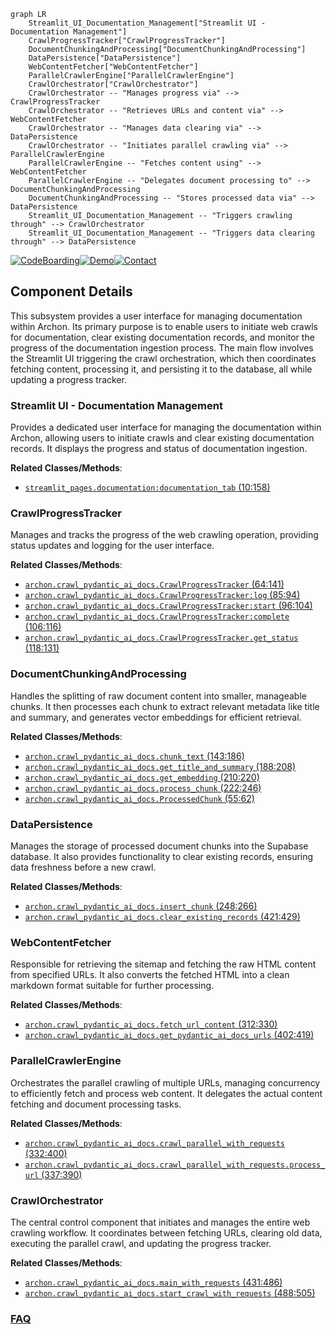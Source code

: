 ```mermaid
graph LR
    Streamlit_UI_Documentation_Management["Streamlit UI - Documentation Management"]
    CrawlProgressTracker["CrawlProgressTracker"]
    DocumentChunkingAndProcessing["DocumentChunkingAndProcessing"]
    DataPersistence["DataPersistence"]
    WebContentFetcher["WebContentFetcher"]
    ParallelCrawlerEngine["ParallelCrawlerEngine"]
    CrawlOrchestrator["CrawlOrchestrator"]
    CrawlOrchestrator -- "Manages progress via" --> CrawlProgressTracker
    CrawlOrchestrator -- "Retrieves URLs and content via" --> WebContentFetcher
    CrawlOrchestrator -- "Manages data clearing via" --> DataPersistence
    CrawlOrchestrator -- "Initiates parallel crawling via" --> ParallelCrawlerEngine
    ParallelCrawlerEngine -- "Fetches content using" --> WebContentFetcher
    ParallelCrawlerEngine -- "Delegates document processing to" --> DocumentChunkingAndProcessing
    DocumentChunkingAndProcessing -- "Stores processed data via" --> DataPersistence
    Streamlit_UI_Documentation_Management -- "Triggers crawling through" --> CrawlOrchestrator
    Streamlit_UI_Documentation_Management -- "Triggers data clearing through" --> DataPersistence
```
[![CodeBoarding](https://img.shields.io/badge/Generated%20by-CodeBoarding-9cf?style=flat-square)](https://github.com/CodeBoarding/CodeBoarding)[![Demo](https://img.shields.io/badge/Try%20our-Demo-blue?style=flat-square)](https://www.codeboarding.org/demo)[![Contact](https://img.shields.io/badge/Contact%20us%20-%20contact@codeboarding.org-lightgrey?style=flat-square)](mailto:contact@codeboarding.org)

## Component Details

This subsystem provides a user interface for managing documentation within Archon. Its primary purpose is to enable users to initiate web crawls for documentation, clear existing documentation records, and monitor the progress of the documentation ingestion process. The main flow involves the Streamlit UI triggering the crawl orchestration, which then coordinates fetching content, processing it, and persisting it to the database, all while updating a progress tracker.

### Streamlit UI - Documentation Management
Provides a dedicated user interface for managing the documentation within Archon, allowing users to initiate crawls and clear existing documentation records. It displays the progress and status of documentation ingestion.


**Related Classes/Methods**:

- <a href="https://github.com/coleam00/Archon/blob/master/iterations/v5-parallel-specialized-agents/streamlit_pages/documentation.py#L10-L158" target="_blank" rel="noopener noreferrer">`streamlit_pages.documentation:documentation_tab` (10:158)</a>


### CrawlProgressTracker
Manages and tracks the progress of the web crawling operation, providing status updates and logging for the user interface.


**Related Classes/Methods**:

- <a href="https://github.com/coleam00/Archon/blob/master/iterations/v4-streamlit-ui-overhaul/archon/crawl_pydantic_ai_docs.py#L64-L141" target="_blank" rel="noopener noreferrer">`archon.crawl_pydantic_ai_docs.CrawlProgressTracker` (64:141)</a>
- <a href="https://github.com/coleam00/Archon/blob/master/iterations/v4-streamlit-ui-overhaul/archon/crawl_pydantic_ai_docs.py#L85-L94" target="_blank" rel="noopener noreferrer">`archon.crawl_pydantic_ai_docs.CrawlProgressTracker:log` (85:94)</a>
- <a href="https://github.com/coleam00/Archon/blob/master/iterations/v4-streamlit-ui-overhaul/archon/crawl_pydantic_ai_docs.py#L96-L104" target="_blank" rel="noopener noreferrer">`archon.crawl_pydantic_ai_docs.CrawlProgressTracker:start` (96:104)</a>
- <a href="https://github.com/coleam00/Archon/blob/master/iterations/v4-streamlit-ui-overhaul/archon/crawl_pydantic_ai_docs.py#L106-L116" target="_blank" rel="noopener noreferrer">`archon.crawl_pydantic_ai_docs.CrawlProgressTracker:complete` (106:116)</a>
- <a href="https://github.com/coleam00/Archon/blob/master/iterations/v4-streamlit-ui-overhaul/archon/crawl_pydantic_ai_docs.py#L118-L131" target="_blank" rel="noopener noreferrer">`archon.crawl_pydantic_ai_docs.CrawlProgressTracker.get_status` (118:131)</a>


### DocumentChunkingAndProcessing
Handles the splitting of raw document content into smaller, manageable chunks. It then processes each chunk to extract relevant metadata like title and summary, and generates vector embeddings for efficient retrieval.


**Related Classes/Methods**:

- <a href="https://github.com/coleam00/Archon/blob/master/iterations/v4-streamlit-ui-overhaul/archon/crawl_pydantic_ai_docs.py#L143-L186" target="_blank" rel="noopener noreferrer">`archon.crawl_pydantic_ai_docs.chunk_text` (143:186)</a>
- <a href="https://github.com/coleam00/Archon/blob/master/iterations/v4-streamlit-ui-overhaul/archon/crawl_pydantic_ai_docs.py#L188-L208" target="_blank" rel="noopener noreferrer">`archon.crawl_pydantic_ai_docs.get_title_and_summary` (188:208)</a>
- <a href="https://github.com/coleam00/Archon/blob/master/iterations/v4-streamlit-ui-overhaul/archon/crawl_pydantic_ai_docs.py#L210-L220" target="_blank" rel="noopener noreferrer">`archon.crawl_pydantic_ai_docs.get_embedding` (210:220)</a>
- <a href="https://github.com/coleam00/Archon/blob/master/iterations/v4-streamlit-ui-overhaul/archon/crawl_pydantic_ai_docs.py#L222-L246" target="_blank" rel="noopener noreferrer">`archon.crawl_pydantic_ai_docs.process_chunk` (222:246)</a>
- <a href="https://github.com/coleam00/Archon/blob/master/iterations/v4-streamlit-ui-overhaul/archon/crawl_pydantic_ai_docs.py#L55-L62" target="_blank" rel="noopener noreferrer">`archon.crawl_pydantic_ai_docs.ProcessedChunk` (55:62)</a>


### DataPersistence
Manages the storage of processed document chunks into the Supabase database. It also provides functionality to clear existing records, ensuring data freshness before a new crawl.


**Related Classes/Methods**:

- <a href="https://github.com/coleam00/Archon/blob/master/iterations/v4-streamlit-ui-overhaul/archon/crawl_pydantic_ai_docs.py#L248-L266" target="_blank" rel="noopener noreferrer">`archon.crawl_pydantic_ai_docs.insert_chunk` (248:266)</a>
- <a href="https://github.com/coleam00/Archon/blob/master/iterations/v4-streamlit-ui-overhaul/archon/crawl_pydantic_ai_docs.py#L421-L429" target="_blank" rel="noopener noreferrer">`archon.crawl_pydantic_ai_docs.clear_existing_records` (421:429)</a>


### WebContentFetcher
Responsible for retrieving the sitemap and fetching the raw HTML content from specified URLs. It also converts the fetched HTML into a clean markdown format suitable for further processing.


**Related Classes/Methods**:

- <a href="https://github.com/coleam00/Archon/blob/master/iterations/v4-streamlit-ui-overhaul/archon/crawl_pydantic_ai_docs.py#L312-L330" target="_blank" rel="noopener noreferrer">`archon.crawl_pydantic_ai_docs.fetch_url_content` (312:330)</a>
- <a href="https://github.com/coleam00/Archon/blob/master/iterations/v4-streamlit-ui-overhaul/archon/crawl_pydantic_ai_docs.py#L402-L419" target="_blank" rel="noopener noreferrer">`archon.crawl_pydantic_ai_docs.get_pydantic_ai_docs_urls` (402:419)</a>


### ParallelCrawlerEngine
Orchestrates the parallel crawling of multiple URLs, managing concurrency to efficiently fetch and process web content. It delegates the actual content fetching and document processing tasks.


**Related Classes/Methods**:

- <a href="https://github.com/coleam00/Archon/blob/master/iterations/v4-streamlit-ui-overhaul/archon/crawl_pydantic_ai_docs.py#L332-L400" target="_blank" rel="noopener noreferrer">`archon.crawl_pydantic_ai_docs.crawl_parallel_with_requests` (332:400)</a>
- <a href="https://github.com/coleam00/Archon/blob/master/iterations/v4-streamlit-ui-overhaul/archon/crawl_pydantic_ai_docs.py#L337-L390" target="_blank" rel="noopener noreferrer">`archon.crawl_pydantic_ai_docs.crawl_parallel_with_requests.process_url` (337:390)</a>


### CrawlOrchestrator
The central control component that initiates and manages the entire web crawling workflow. It coordinates between fetching URLs, clearing old data, executing the parallel crawl, and updating the progress tracker.


**Related Classes/Methods**:

- <a href="https://github.com/coleam00/Archon/blob/master/iterations/v4-streamlit-ui-overhaul/archon/crawl_pydantic_ai_docs.py#L431-L486" target="_blank" rel="noopener noreferrer">`archon.crawl_pydantic_ai_docs.main_with_requests` (431:486)</a>
- <a href="https://github.com/coleam00/Archon/blob/master/iterations/v4-streamlit-ui-overhaul/archon/crawl_pydantic_ai_docs.py#L488-L505" target="_blank" rel="noopener noreferrer">`archon.crawl_pydantic_ai_docs.start_crawl_with_requests` (488:505)</a>




### [FAQ](https://github.com/CodeBoarding/GeneratedOnBoardings/tree/main?tab=readme-ov-file#faq)